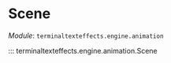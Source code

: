 # Scene

*Module*: `terminaltexteffects.engine.animation`

::: terminaltexteffects.engine.animation.Scene
